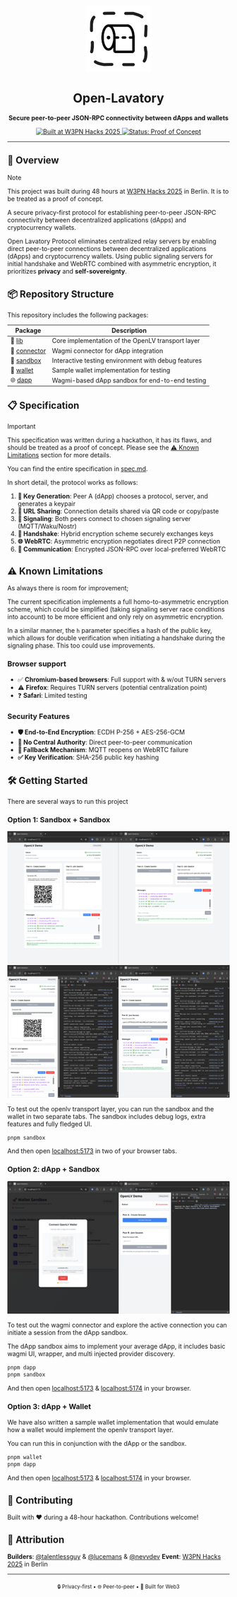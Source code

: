 <div align="center">
  <img src="./packages/dapp/public/openlavatory.png" alt="Open Lavatory Protocol" width="150" height="150">
  <br />
  <h1>Open-Lavatory</h1>
  <p><strong>Secure peer-to-peer JSON-RPC connectivity between dApps and wallets</strong></p>
  
  <div align="center">
    <a href="https://hackathon.web3privacy.info">
      <img src="https://img.shields.io/badge/Built%20at-W3PN%20Hacks%202025-blue?style=for-the-badge" alt="Built at W3PN Hacks 2025">
    </a>
    <a href="#">
      <img src="https://img.shields.io/badge/Status-Proof%20of%20Concept-orange?style=for-the-badge" alt="Status: Proof of Concept">
    </a>
  </div>
</div>

---

## 🌟 Overview

> [!NOTE]  
> This project was built during 48 hours at [W3PN Hacks 2025](https://hackathon.web3privacy.info) in Berlin.
> It is to be treated as a proof of concept.

A secure privacy-first protocol for establishing peer-to-peer JSON-RPC connectivity between decentralized applications (dApps) and cryptocurrency wallets.

Open Lavatory Protocol eliminates centralized relay servers by enabling direct peer-to-peer connections between decentralized applications (dApps) and cryptocurrency wallets. Using public signaling servers for initial handshake and WebRTC combined with asymmetric encryption, it prioritizes **privacy** and **self-sovereignty**.

## 📦 Repository Structure

This repository includes the following packages:

| Package | Description |
|---------|-------------|
| 🔧 [lib](./packages/lib) | Core implementation of the OpenLV transport layer |
| 🔌 [connector](./packages/connector) | Wagmi connector for dApp integration |
| 🧪 [sandbox](./packages/sandbox) | Interactive testing environment with debug features |
| 👛 [wallet](./packages/wallet) | Sample wallet implementation for testing |
| 🌐 [dapp](./packages/dapp) | Wagmi-based dApp sandbox for end-to-end testing |

## 📋 Specification

> [!IMPORTANT]  
> This specification was written during a hackathon, it has its flaws, and should be treated as a proof of concept. Please see the [⚠️ Known Limitations](#-known-limitations) section for more details.

You can find the entire specification in [spec.md](./spec.md).

In short detail, the protocol works as follows:

1. **🔑 Key Generation**: Peer A (dApp) chooses a protocol, server, and generates a keypair
2. **📱 URL Sharing**: Connection details shared via QR code or copy/paste  
3. **🤝 Signaling**: Both peers connect to chosen signaling server (MQTT/Waku/Nostr)
4. **🔐 Handshake**: Hybrid encryption scheme securely exchanges keys
5. **🌐 WebRTC**: Asymmetric encryption negotiates direct P2P connection
6. **💬 Communication**: Encrypted JSON-RPC over local-preferred WebRTC

## ⚠️ Known Limitations

As always there is room for improvement;

The current specification implements a full homo-to-asymmetric encryption scheme, which could be simplified (taking signaling server race conditions into account) to be more efficient and only rely on asymmetric encryption.

In a similar manner, the `h` parameter specifies a hash of the public key, which allows for double verification when initiating a handshake during the signaling phase. This too could use improvements.

### Browser support

- ✅ **Chromium-based browsers**: Full support with & w/out TURN servers
- ⚠️ **Firefox**: Requires TURN servers (potential centralization point)
- ❓ **Safari**: Limited testing

### Security Features

- **🛡️ End-to-End Encryption**: ECDH P-256 + AES-256-GCM
- **🚫 No Central Authority**: Direct peer-to-peer communication
- **🔄 Fallback Mechanism**: MQTT reopens on WebRTC failure
- **✅ Key Verification**: SHA-256 public key hashing

## 🛠️ Getting Started

There are several ways to run this project

### Option 1: Sandbox + Sandbox

![Sandbox + Sandbox](/packages/dapp/public/ss_01.png)
![Sandbox + Sandbox + Element Inspect](/packages/dapp/public/ss_02.png)

To test out the openlv transport layer, you can run the sandbox and the wallet in two separate tabs. The sandbox includes debug logs, extra features and fully fledged UI.

```bash
pnpm sandbox
```

And then open [localhost:5173](http://localhost:5173) in two of your browser tabs.

### Option 2: dApp + Sandbox

![dApp + Sandbox](/packages/dapp/public/ss_03.png)

To test out the wagmi connector and explore the active connection you can initiate a session from the dApp sandbox.

The dApp sandbox aims to implement your average dApp, it includes basic wagmi UI, wrapper, and multi injected provider discovery.

```bash
pnpm dapp
pnpm sandbox
```

And then open [localhost:5173](http://localhost:5173) & [localhost:5174](http://localhost:5174) in your browser.

### Option 3: dApp + Wallet

We have also written a sample wallet implementation that would emulate how a wallet would implement the openlv transport layer.

You can run this in conjunction with the dApp or the sandbox.

```bash
pnpm wallet
pnpm dapp
```

And then open [localhost:5173](http://localhost:5173) & [localhost:5174](http://localhost:5174) in your browser.

## 🤝 Contributing

Built with ❤️ during a 48-hour hackathon. Contributions welcome!

## 👥 Attribution

**Builders**: [@talentlessguy](https://github.com/talentlessguy) & [@lucemans](https://github.com/lucemans) & [@nevvdev](https://github.com/nevvdev)
**Event**: [W3PN Hacks 2025](https://hackathon.web3privacy.info) in Berlin

---

<div align="center">
  <sub>🔒 Privacy-first • 🌐 Peer-to-peer • 🚀 Built for Web3</sub>
</div>
